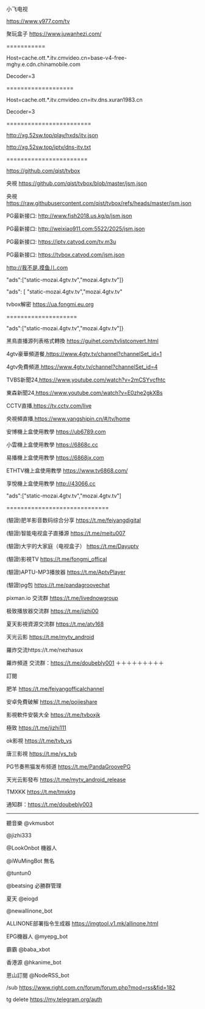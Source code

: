 小飞电视

https://www.y977.com/tv

聚玩盒子  https://www.juwanhezi.com/

===========

Host=cache.ott.*.itv.cmvideo.cn=base-v4-free-mghy.e.cdn.chinamobile.com

Decoder=3

===================

Host=cache.ott.*.itv.cmvideo.cn=itv.dns.xuran1983.cn

Decoder=3

========================

http://xg.52sw.top/play/hxds/itv.json

http://xg.52sw.top/iptv/dns-itv.txt

=======================

https://github.com/qist/tvbox

央視 https://github.com/qist/tvbox/blob/master/jsm.json

央視 https://raw.githubusercontent.com/qist/tvbox/refs/heads/master/jsm.json

PG最新接口: http://www.fish2018.us.kg/p/jsm.json

PG最新接口: http://weixiao911.com:5522/2025/jsm.json

PG最新接口: https://iptv.catvod.com/tv.m3u

PG最新接口: https://tvbox.catvod.com/jsm.json

http://我不是.摸鱼儿.com

"ads":["static-mozai.4gtv.tv","mozai.4gtv.tv"]}

"ads": [
    "static-mozai.4gtv.tv","mozai.4gtv.tv"

tvbox解密 https://ua.fongmi.eu.org

====================

"ads":["static-mozai.4gtv.tv","mozai.4gtv.tv"]}

黑鳥直播源列表格式轉換 https://guihet.com/tvlistconvert.html

4gtv豪華頻道餐,https://www.4gtv.tv/channel?channelSet_id=1

4gtv免費頻道,https://www.4gtv.tv/channel?channelSet_id=4

TVBS新聞24,https://www.youtube.com/watch?v=2mCSYvcfhtc

東森新聞24,https://www.youtube.com/watch?v=E0zhe2gkXBs

CCTV直播,https://tv.cctv.com/live

央視頻直播,https://www.yangshipin.cn/#/tv/home

安博機上盒使用教學 https://ub6789.com

小雲機上盒使用教學 https://6868c.cc

易播機上盒使用教學 https://6868jx.com

ETHTV機上盒使用教學 https://www.tv6868.com/

享悅機上盒使用教學
http://43066.cc

"ads":["static-mozai.4gtv.tv","mozai.4gtv.tv"]

=============================

(驗證)肥羊影音数码综合分享 https://t.me/feiyangdigital

(驗證)智能电视盒子直播源 https://t.me/meitu007

(驗證)大宇的大家庭（电视盒子） https://t.me/Dayuptv

(驗證)影視TV https://t.me/fongmi_offical

(驗證)APTU-MP3播放器 https://t.me/AptvPlayer

(驗證)pg包 https://t.me/pandagroovechat

pixman.io 交流群 https://t.me/livednowgroup

极致播放器交流群 https://t.me/jizhi00

夏天影視資源交流群 https://t.me/atv168

天光云影 https://t.me/mytv_android

羅炸交流https://t.me/nezhasux


羅炸頻道
交流群：https://t.me/doubebly001
＋＋＋＋＋＋＋＋＋

訂閱

肥羊 https://t.me/feiyangofficalchannel

安卓免費破解 https://t.me/pojieshare

影視軟件安裝大全 https://t.me/tvboxjk

極致 https://t.me/jizhi111

ok影視 https://t.me/tvb_ys

唐三影視 https://t.me/ys_tvb

PG节奏熊猫发布频道 https://t.me/PandaGroovePG

天光云影發布 https://t.me/mytv_android_release

TMXKK https://t.me/tmxktg

通知群：https://t.me/doubebly003

********
聽音樂 @vkmusbot

@jizhi333

@LookOnbot 機器人

@iWuMingBot 無名

@tuntun0

@beatsing 必勝群管理

夏天 @eiogd

@newallinone_bot

ALLINONE部署指令生成器
https://imgtool.v1.mk/allinone.html

EPG機器人 @myepg_bot

霸霸 @baba_xbot

香港源 @hkanime_bot

恩山訂閱 @NodeRSS_bot

/sub https://www.right.com.cn/forum/forum.php?mod=rss&fid=182

tg delete https://my.telegram.org/auth

